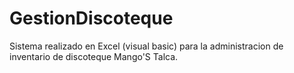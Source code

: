# GestionDiscoteque
Sistema realizado en Excel (visual basic) para la administracion de inventario de discoteque Mango'S Talca.
